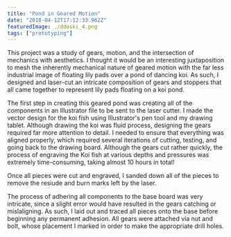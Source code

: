 ```yaml
---
title: "Pond in Geared Motion"
date: "2018-04-12T17:12:33.962Z"
featuredImage: ./ddoski_4.png
tags: ["prototyping"]
---
```


This project was a study of gears, motion, and the intersection of mechanics with aesthetics. I thought it would be an interesting juxtaposition to mesh the inherently mechanical nature of geared motion with the far less industrial image of floating lily pads over a pond of dancing koi. As such, I designed and laser-cut an intricate composition of gears and stoppers that all came together to represent lily pads floating on a koi pond.

The first step in creating this geared pond was creating all of the components in an Illustrator file to be sent to the laser cutter. I made the vector design for the koi fish using Illustrator's pen tool and my drawing tablet. Although drawing the koi was fluid process, designing the gears required far more attention to detail. I needed to ensure that everything was aligned properly, which required several iterations of cutting, testing, and going back to the drawing board. Although the gears cut rather quickly, the process of engraving the Koi fish at various depths and pressures was extremely time-consuming, taking almost 10 hours in total!

Once all pieces were cut and engraved, I sanded down all of the pieces to remove the resiude and burn marks left by the laser.

The process of adhering all components to the base board was very intricate, since a slight error would have resulted in the gears catching or mislaligning. As such, I laid out and traced all pieces onto the base before beginning any permanent adhesion. All gears were attached via nut and bolt, whose placement I marked in order to make the appropriate drill holes.
